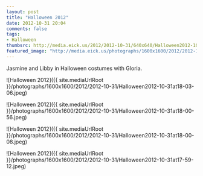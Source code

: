 ```yaml
---
layout: post
title: "Halloween 2012"
date: 2012-10-31 20:04
comments: false
tags: 
- Halloween
thumbsrc: http://media.eick.us/2012/2012-10-31/640x640/Halloween2012-10-31at18-00-56.jpeg
featured_image: "http://media.eick.us/photographs/1600x1600/2012/2012-10-31/Halloween2012-10-31at18-03-06.jpeg"
---
```

Jasmine and Libby in Halloween costumes with Gloria.

![Halloween 2012]({{ site.mediaUrlRoot }}/photographs/1600x1600/2012/2012-10-31/Halloween2012-10-31at18-03-06.jpeg)


![Halloween 2012]({{ site.mediaUrlRoot }}/photographs/1600x1600/2012/2012-10-31/Halloween2012-10-31at18-00-56.jpeg)


![Halloween 2012]({{ site.mediaUrlRoot }}/photographs/1600x1600/2012/2012-10-31/Halloween2012-10-31at18-00-08.jpeg)


![Halloween 2012]({{ site.mediaUrlRoot }}/photographs/1600x1600/2012/2012-10-31/Halloween2012-10-31at17-59-12.jpeg)

